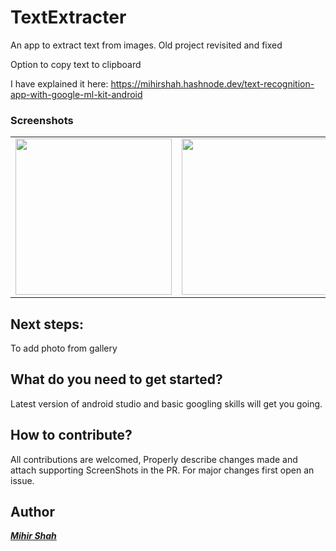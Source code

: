 # TextExtracter
An app to extract text from images. Old project revisited and fixed

Option to copy text to clipboard

I have explained it here: https://mihirshah.hashnode.dev/text-recognition-app-with-google-ml-kit-android

### Screenshots
<table>
  <td><img src="https://user-images.githubusercontent.com/66465511/150851597-5a1267b3-571a-48bd-809b-9c82b8b3513a.jpg" width="250">
  <td><img src="https://user-images.githubusercontent.com/66465511/150851608-2d7b6966-3a2e-4ddb-a2f1-0ef7bbbafd35.jpg" width="250">
  <td><img src="https://user-images.githubusercontent.com/66465511/150851616-22f0f9a0-5f4b-45ba-8841-77ba238d0dd8.jpg" width="250">    
  <td><img src="https://user-images.githubusercontent.com/66465511/150851624-ba5e025c-7c86-4804-9722-c1e95a332478.jpg" width="250">
</table>

## Next steps:
To add photo from gallery

## What do you need to get started?
Latest version of android studio and basic googling skills will get you going.

## How to contribute?
All contributions are welcomed, Properly describe changes made and attach supporting ScreenShots in the PR. For major changes first open an issue.

## Author
<a href="https://github.com/Miihir79">***Mihir Shah***</a>
